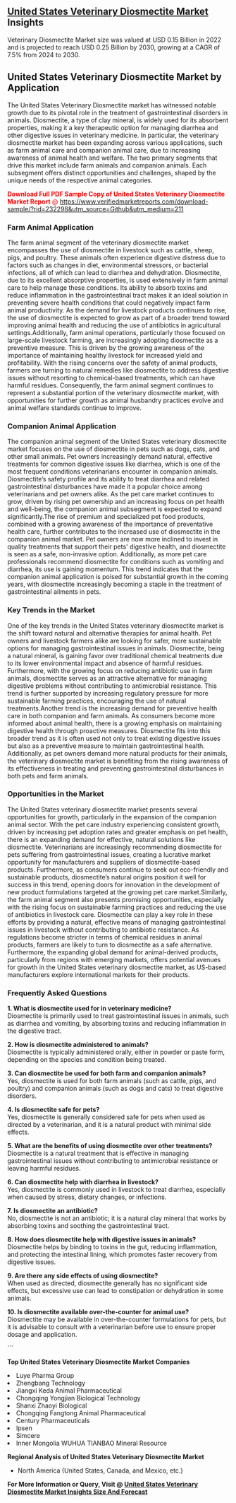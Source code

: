 <h2><a href="https://www.verifiedmarketreports.com/download-sample/?rid=232298&amp;utm_source=Github&amp;utm_medium=211" target="_blank">United States Veterinary Diosmectite Market</a> Insights</h2><p>Veterinary Diosmectite Market size was valued at USD 0.15 Billion in 2022 and is projected to reach USD 0.25 Billion by 2030, growing at a CAGR of 7.5% from 2024 to 2030.</p><p><h2>United States Veterinary Diosmectite Market by Application</h2><p>The United States Veterinary Diosmectite market has witnessed notable growth due to its pivotal role in the treatment of gastrointestinal disorders in animals. Diosmectite, a type of clay mineral, is widely used for its absorbent properties, making it a key therapeutic option for managing diarrhea and other digestive issues in veterinary medicine. In particular, the veterinary diosmectite market has been expanding across various applications, such as farm animal care and companion animal care, due to increasing awareness of animal health and welfare. The two primary segments that drive this market include farm animals and companion animals. Each subsegment offers distinct opportunities and challenges, shaped by the unique needs of the respective animal categories.<p><span class=""><span style="color: #ff0000;"><strong>Download Full PDF Sample Copy of United States Veterinary Diosmectite Market Report</strong> @ </span><a href="https://www.verifiedmarketreports.com/download-sample/?rid=232298&amp;utm_source=Github&amp;utm_medium=211" target="_blank">https://www.verifiedmarketreports.com/download-sample/?rid=232298&amp;utm_source=Github&amp;utm_medium=211</a></span></p></p><h3>Farm Animal Application</h3><p>The farm animal segment of the veterinary diosmectite market encompasses the use of diosmectite in livestock such as cattle, sheep, pigs, and poultry. These animals often experience digestive distress due to factors such as changes in diet, environmental stressors, or bacterial infections, all of which can lead to diarrhea and dehydration. Diosmectite, due to its excellent absorptive properties, is used extensively in farm animal care to help manage these conditions. Its ability to absorb toxins and reduce inflammation in the gastrointestinal tract makes it an ideal solution in preventing severe health conditions that could negatively impact farm animal productivity. As the demand for livestock products continues to rise, the use of diosmectite is expected to grow as part of a broader trend toward improving animal health and reducing the use of antibiotics in agricultural settings.Additionally, farm animal operations, particularly those focused on large-scale livestock farming, are increasingly adopting diosmectite as a preventive measure. This is driven by the growing awareness of the importance of maintaining healthy livestock for increased yield and profitability. With the rising concerns over the safety of animal products, farmers are turning to natural remedies like diosmectite to address digestive issues without resorting to chemical-based treatments, which can have harmful residues. Consequently, the farm animal segment continues to represent a substantial portion of the veterinary diosmectite market, with opportunities for further growth as animal husbandry practices evolve and animal welfare standards continue to improve.</p><h3>Companion Animal Application</h3><p>The companion animal segment of the United States veterinary diosmectite market focuses on the use of diosmectite in pets such as dogs, cats, and other small animals. Pet owners increasingly demand natural, effective treatments for common digestive issues like diarrhea, which is one of the most frequent conditions veterinarians encounter in companion animals. Diosmectite’s safety profile and its ability to treat diarrhea and related gastrointestinal disturbances have made it a popular choice among veterinarians and pet owners alike. As the pet care market continues to grow, driven by rising pet ownership and an increasing focus on pet health and well-being, the companion animal subsegment is expected to expand significantly.The rise of premium and specialized pet food products, combined with a growing awareness of the importance of preventative health care, further contributes to the increased use of diosmectite in the companion animal market. Pet owners are now more inclined to invest in quality treatments that support their pets' digestive health, and diosmectite is seen as a safe, non-invasive option. Additionally, as more pet care professionals recommend diosmectite for conditions such as vomiting and diarrhea, its use is gaining momentum. This trend indicates that the companion animal application is poised for substantial growth in the coming years, with diosmectite increasingly becoming a staple in the treatment of gastrointestinal ailments in pets.</p><h3>Key Trends in the Market</h3><p>One of the key trends in the United States veterinary diosmectite market is the shift toward natural and alternative therapies for animal health. Pet owners and livestock farmers alike are looking for safer, more sustainable options for managing gastrointestinal issues in animals. Diosmectite, being a natural mineral, is gaining favor over traditional chemical treatments due to its lower environmental impact and absence of harmful residues. Furthermore, with the growing focus on reducing antibiotic use in farm animals, diosmectite serves as an attractive alternative for managing digestive problems without contributing to antimicrobial resistance. This trend is further supported by increasing regulatory pressure for more sustainable farming practices, encouraging the use of natural treatments.Another trend is the increasing demand for preventive health care in both companion and farm animals. As consumers become more informed about animal health, there is a growing emphasis on maintaining digestive health through proactive measures. Diosmectite fits into this broader trend as it is often used not only to treat existing digestive issues but also as a preventive measure to maintain gastrointestinal health. Additionally, as pet owners demand more natural products for their animals, the veterinary diosmectite market is benefiting from the rising awareness of its effectiveness in treating and preventing gastrointestinal disturbances in both pets and farm animals.</p><h3>Opportunities in the Market</h3><p>The United States veterinary diosmectite market presents several opportunities for growth, particularly in the expansion of the companion animal sector. With the pet care industry experiencing consistent growth, driven by increasing pet adoption rates and greater emphasis on pet health, there is an expanding demand for effective, natural solutions like diosmectite. Veterinarians are increasingly recommending diosmectite for pets suffering from gastrointestinal issues, creating a lucrative market opportunity for manufacturers and suppliers of diosmectite-based products. Furthermore, as consumers continue to seek out eco-friendly and sustainable products, diosmectite’s natural origins position it well for success in this trend, opening doors for innovation in the development of new product formulations targeted at the growing pet care market.Similarly, the farm animal segment also presents promising opportunities, especially with the rising focus on sustainable farming practices and reducing the use of antibiotics in livestock care. Diosmectite can play a key role in these efforts by providing a natural, effective means of managing gastrointestinal issues in livestock without contributing to antibiotic resistance. As regulations become stricter in terms of chemical residues in animal products, farmers are likely to turn to diosmectite as a safe alternative. Furthermore, the expanding global demand for animal-derived products, particularly from regions with emerging markets, offers potential avenues for growth in the United States veterinary diosmectite market, as US-based manufacturers explore international markets for their products.</p><h3>Frequently Asked Questions</h3><p><strong>1. What is diosmectite used for in veterinary medicine?</strong><br>Diosmectite is primarily used to treat gastrointestinal issues in animals, such as diarrhea and vomiting, by absorbing toxins and reducing inflammation in the digestive tract.</p><p><strong>2. How is diosmectite administered to animals?</strong><br>Diosmectite is typically administered orally, either in powder or paste form, depending on the species and condition being treated.</p><p><strong>3. Can diosmectite be used for both farm and companion animals?</strong><br>Yes, diosmectite is used for both farm animals (such as cattle, pigs, and poultry) and companion animals (such as dogs and cats) to treat digestive disorders.</p><p><strong>4. Is diosmectite safe for pets?</strong><br>Yes, diosmectite is generally considered safe for pets when used as directed by a veterinarian, and it is a natural product with minimal side effects.</p><p><strong>5. What are the benefits of using diosmectite over other treatments?</strong><br>Diosmectite is a natural treatment that is effective in managing gastrointestinal issues without contributing to antimicrobial resistance or leaving harmful residues.</p><p><strong>6. Can diosmectite help with diarrhea in livestock?</strong><br>Yes, diosmectite is commonly used in livestock to treat diarrhea, especially when caused by stress, dietary changes, or infections.</p><p><strong>7. Is diosmectite an antibiotic?</strong><br>No, diosmectite is not an antibiotic; it is a natural clay mineral that works by absorbing toxins and soothing the gastrointestinal tract.</p><p><strong>8. How does diosmectite help with digestive issues in animals?</strong><br>Diosmectite helps by binding to toxins in the gut, reducing inflammation, and protecting the intestinal lining, which promotes faster recovery from digestive issues.</p><p><strong>9. Are there any side effects of using diosmectite?</strong><br>When used as directed, diosmectite generally has no significant side effects, but excessive use can lead to constipation or dehydration in some animals.</p><p><strong>10. Is diosmectite available over-the-counter for animal use?</strong><br>Diosmectite may be available in over-the-counter formulations for pets, but it is advisable to consult with a veterinarian before use to ensure proper dosage and application.</p>```</p><p><strong>Top United States Veterinary Diosmectite Market Companies</strong></p><div data-test-id=""><p><li>Luye Pharma Group</li><li> Zhengbang Technology</li><li> Jiangxi Keda Animal Pharmaceutical</li><li> Chongqing Yongjian Biological Technology</li><li> Shanxi Zhaoyi Biological</li><li> Chongqing Fangtong Animal Pharmaceutical</li><li> Century Pharmaceuticals</li><li> Ipsen</li><li> Simcere</li><li> Inner Mongolia WUHUA TIANBAO Mineral Resource</li></p><div><strong>Regional Analysis of&nbsp;United States Veterinary Diosmectite Market</strong></div><ul><li dir="ltr"><p dir="ltr">North America&nbsp;(United States, Canada, and Mexico, etc.)</p></li></ul><p><strong>For More Information or Query, Visit @&nbsp;</strong><strong><a href="https://www.verifiedmarketreports.com/product/veterinary-diosmectite-market/?utm_source=Github&amp;utm_medium=211" target="_blank">United States Veterinary Diosmectite Market Insights Size And Forecast</a></strong></p></div>
